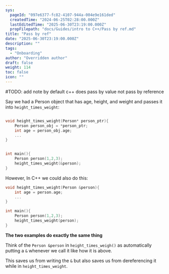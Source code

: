 ```yaml
---
sys:
  pageId: "097e6377-fc82-4107-944a-004e9e161ded"
  createdTime: "2024-06-25T02:28:00.000Z"
  lastEditedTime: "2025-06-30T23:19:00.000Z"
  propFilepath: "docs/Guides/intro to C++/Pass by ref.md"
title: "Pass by ref"
date: "2025-06-30T23:19:00.000Z"
description: ""
tags:
  - "Onboarding"
author: "Overridden author"
draft: false
weight: 114
toc: false
icon: ""
---
```


#TODO: add note by default c++ does pass by value not pass by reference

Say we had a Person object that has age, height, and weight and passes it into `height_times_weight`:

```cpp

void height_times_weight(Person* person_ptr){
	Person person_obj = *person_ptr;
	int age = person_obj.age;
	...
}


int main(){
	Person person(1,2,3);
	height_times_weight(&person);
}
```

However, In C++ we could also do this:

```cpp
void height_times_weight(Person &person){
	int age = person.age;
	...
}

int main(){
	Person person(1,2,3);
	height_times_weight(person);
}
```

**The two examples do exactly the same thing**

Think of the `Person &person` in `height_times_weigh()` as automatically putting a `&` whenever we call it like how it is above.

This saves us from writing the `&` but also saves us from dereferencing it while in `height_times_weight`.
